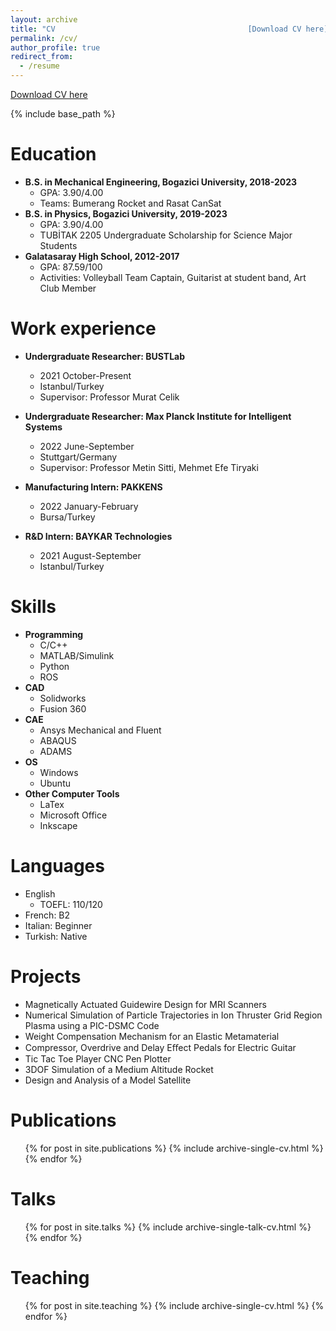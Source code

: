 ```yaml
---
layout: archive
title: "CV                                           [Download CV here](http://YigitElma.github.io/files/CV_Yigit_Gunsur_Elmacioglu_19_09_2022_academic.pdf)"
permalink: /cv/
author_profile: true
redirect_from:
  - /resume
---
```

[Download CV here](http://YigitElma.github.io/files/CV_Yigit_Gunsur_Elmacioglu_19_09_2022_academic.pdf)

{% include base_path %}

Education
======
* **B.S. in Mechanical Engineering, Bogazici University, 2018-2023**
  * GPA: 3.90/4.00
  * Teams: Bumerang Rocket and Rasat CanSat
* **B.S. in Physics, Bogazici University, 2019-2023**
  * GPA: 3.90/4.00  
  * TUBİTAK 2205 Undergraduate Scholarship for Science Major Students
* **Galatasaray High School, 2012-2017**
  * GPA: 87.59/100  
  * Activities: Volleyball Team Captain, Guitarist at student band, Art Club Member


Work experience
======
* **Undergraduate Researcher: BUSTLab**
  * 2021 October-Present
  * Istanbul/Turkey
  * Supervisor: Professor Murat Celik

* **Undergraduate Researcher: Max Planck Institute for Intelligent Systems**
  * 2022 June-September
  * Stuttgart/Germany
  * Supervisor: Professor Metin Sitti, Mehmet Efe Tiryaki

* **Manufacturing Intern: PAKKENS**
  * 2022 January-February
  * Bursa/Turkey

* **R&D Intern: BAYKAR Technologies**
  * 2021 August-September
  * Istanbul/Turkey

Skills
======
* **Programming**
  * C/C++
  * MATLAB/Simulink
  * Python
  * ROS
* **CAD**
  * Solidworks
  * Fusion 360
* **CAE**
  * Ansys Mechanical and Fluent
  * ABAQUS
  * ADAMS
* **OS**
  * Windows
  * Ubuntu
* **Other Computer Tools**
  * LaTex
  * Microsoft Office
  * Inkscape  

Languages
======
* English
  * TOEFL: 110/120
* French: B2
* Italian: Beginner
* Turkish: Native

Projects
======
* Magnetically Actuated Guidewire Design for MRI Scanners
* Numerical Simulation of Particle Trajectories in Ion Thruster Grid Region
Plasma using a PIC-DSMC Code
* Weight Compensation Mechanism for an Elastic Metamaterial
* Compressor, Overdrive and Delay Eﬀect Pedals for Electric Guitar
* Tic Tac Toe Player CNC Pen Plotter
* 3DOF Simulation of a Medium Altitude Rocket
* Design and Analysis of a Model Satellite

Publications
======
  <ul>{% for post in site.publications %}
    {% include archive-single-cv.html %}
  {% endfor %}</ul>

Talks
======
  <ul>{% for post in site.talks %}
    {% include archive-single-talk-cv.html %}
  {% endfor %}</ul>

Teaching
======
  <ul>{% for post in site.teaching %}
    {% include archive-single-cv.html %}
  {% endfor %}</ul>
